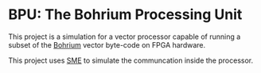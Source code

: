 # BPU: The Bohrium Processing Unit
This project is a simulation for a vector processor capable of running a subset of the [Bohrium](https://bh107.org) vector byte-code on FPGA hardware.

This project uses [SME](https://github.com/kenkendk/sme) to simulate the communcation inside the processor.
